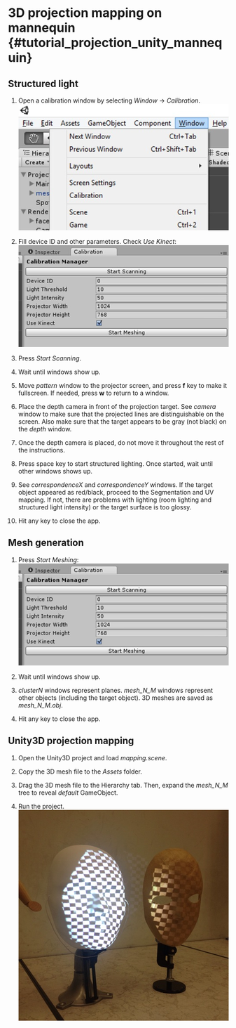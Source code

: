 3D projection mapping on mannequin {#tutorial_projection_unity_mannequin}
========

Structured light
--------

1. Open a calibration window by selecting *Window* -> *Calibration*.
    ![](img/menu.png)

2. Fill device ID and other parameters. Check *Use Kinect*:
    ![](img/captureKinect.png)

3. Press *Start Scanning*.

4. Wait until windows show up.

5. Move *pattern* window to the projector screen, and press **f** key to make it fullscreen. If needed, press **w** to return to a window.

6. Place the depth camera in front of the projection target. See *camera* window to make sure that the projected lines are distinguishable on the screen. Also make sure that the target appears to be gray (not black) on the *depth* window.

7. Once the depth camera is placed, do not move it throughout the rest of the instructions.

8. Press space key to start structured lighting. Once started, wait until other windows shows up.

9. See *correspondenceX* and *correspondenceY* windows. If the target object appeared as red/black, proceed to the Segmentation and UV mapping. If not, there are problems with lighting (room lighting and structured light intensity) or the target surface is too glossy.

10. Hit any key to close the app.

Mesh generation
--------

1. Press *Start Meshing*:
    ![](img/captureKinect.png)

2. Wait until windows show up.

3. *clusterN* windows represent planes. *mesh_N_M* windows represent other objects (including the target object). 3D meshes are saved as *mesh_N_M.obj*.

4. Hit any key to close the app.

Unity3D projection mapping
--------

1. Open the Unity3D project and load *mapping.scene*.

2. Copy the 3D mesh file to the *Assets* folder.

3. Drag the 3D mesh file to the Hierarchy tab. Then, expand the *mesh_N_M* tree to reveal *default* GameObject.

4. Run the project.
    ![](img/projected.png)
